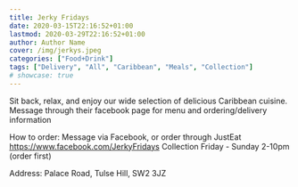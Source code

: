 ```yaml
---
title: Jerky Fridays
date: 2020-03-15T22:16:52+01:00
lastmod: 2020-03-29T22:16:52+01:00
author: Author Name
cover: /img/jerkys.jpeg
categories: ["Food+Drink"]
tags: ["Delivery", "All", "Caribbean", "Meals", "Collection"]
# showcase: true
---
```


Sit back, relax, and enjoy our wide selection of delicious Caribbean cuisine.  Message through their facebook page for menu and ordering/delivery information

How to order: Message via Facebook, or order through JustEat https://www.facebook.com/JerkyFridays
Collection Friday - Sunday 2-10pm (order first)

Address: Palace Road, Tulse Hill, SW2 3JZ			
